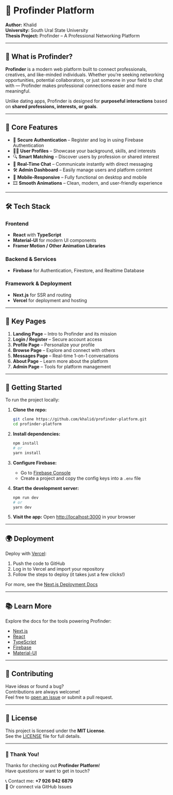 # 🚀 Profinder Platform

**Author:** Khalid  
**University:** South Ural State University  
**Thesis Project:** Profinder – A Professional Networking Platform

---

## 🌟 What is Profinder?

**Profinder** is a modern web platform built to connect professionals, creatives, and like-minded individuals. Whether you're seeking networking opportunities, potential collaborators, or just someone in your field to chat with — Profinder makes professional connections easier and more meaningful.

Unlike dating apps, Profinder is designed for **purposeful interactions** based on **shared professions, interests, or goals**.

---

## 🔧 Core Features

- 🔐 **Secure Authentication** – Register and log in using Firebase Authentication  
- 🧑‍💼 **User Profiles** – Showcase your background, skills, and interests  
- 🔍 **Smart Matching** – Discover users by profession or shared interest  
- 💬 **Real-Time Chat** – Communicate instantly with direct messaging  
- 🛠️ **Admin Dashboard** – Easily manage users and platform content  
- 📱 **Mobile-Responsive** – Fully functional on desktop and mobile  
- 🎞️ **Smooth Animations** – Clean, modern, and user-friendly experience

---

## 🛠️ Tech Stack

### Frontend
- **React** with **TypeScript**
- **Material-UI** for modern UI components
- **Framer Motion / Other Animation Libraries**

### Backend & Services
- **Firebase** for Authentication, Firestore, and Realtime Database

### Framework & Deployment
- **Next.js** for SSR and routing
- **Vercel** for deployment and hosting

---

## 📄 Key Pages

1. **Landing Page** – Intro to Profinder and its mission  
2. **Login / Register** – Secure account access  
3. **Profile Page** – Personalize your profile  
4. **Browse Page** – Explore and connect with others  
5. **Messages Page** – Real-time 1-on-1 conversations  
6. **About Page** – Learn more about the platform  
7. **Admin Page** – Tools for platform management

---

## 🚀 Getting Started

To run the project locally:

1. **Clone the repo:**
   ```bash
   git clone https://github.com/khalid/profinder-platform.git
   cd profinder-platform
   ```

2. **Install dependencies:**
   ```bash
   npm install
   # or
   yarn install
   ```

3. **Configure Firebase:**
   - Go to [Firebase Console](https://console.firebase.google.com/)
   - Create a project and copy the config keys into a `.env` file

4. **Start the development server:**
   ```bash
   npm run dev
   # or
   yarn dev
   ```

5. **Visit the app:**
   Open [http://localhost:3000](http://localhost:3000) in your browser

---

## 🌍 Deployment

Deploy with [Vercel](https://vercel.com):

1. Push the code to GitHub
2. Log in to Vercel and import your repository
3. Follow the steps to deploy (it takes just a few clicks!)

For more, see the [Next.js Deployment Docs](https://nextjs.org/docs/app/building-your-application/deploying)

---

## 📚 Learn More

Explore the docs for the tools powering Profinder:

- [Next.js](https://nextjs.org/docs)  
- [React](https://react.dev/)  
- [TypeScript](https://www.typescriptlang.org/docs/)  
- [Firebase](https://firebase.google.com/docs)  
- [Material-UI](https://mui.com/material-ui/getting-started/)

---

## 🤝 Contributing

Have ideas or found a bug?  
Contributions are always welcome!  
Feel free to [open an issue](https://github.com/khalid/profinder-platform/issues) or submit a pull request.

---

## 📄 License

This project is licensed under the **MIT License**.  
See the [LICENSE](LICENSE) file for full details.

---

### 🙌 Thank You!

Thanks for checking out **Profinder Platform**!  
Have questions or want to get in touch?

📞 Contact me: **+7 926 942 6879**  
💬 Or connect via GitHub Issues
